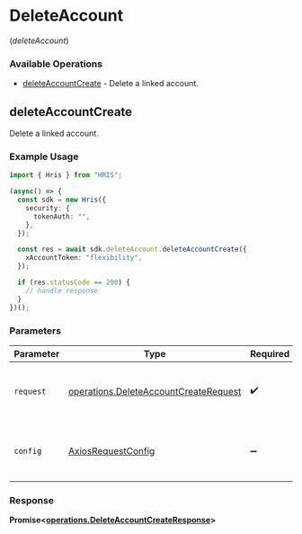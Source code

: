 # DeleteAccount
(*deleteAccount*)

### Available Operations

* [deleteAccountCreate](#deleteaccountcreate) - Delete a linked account.

## deleteAccountCreate

Delete a linked account.

### Example Usage

```typescript
import { Hris } from "HRIS";

(async() => {
  const sdk = new Hris({
    security: {
      tokenAuth: "",
    },
  });

  const res = await sdk.deleteAccount.deleteAccountCreate({
    xAccountToken: "flexibility",
  });

  if (res.statusCode == 200) {
    // handle response
  }
})();
```

### Parameters

| Parameter                                                                                      | Type                                                                                           | Required                                                                                       | Description                                                                                    |
| ---------------------------------------------------------------------------------------------- | ---------------------------------------------------------------------------------------------- | ---------------------------------------------------------------------------------------------- | ---------------------------------------------------------------------------------------------- |
| `request`                                                                                      | [operations.DeleteAccountCreateRequest](../../models/operations/deleteaccountcreaterequest.md) | :heavy_check_mark:                                                                             | The request object to use for the request.                                                     |
| `config`                                                                                       | [AxiosRequestConfig](https://axios-http.com/docs/req_config)                                   | :heavy_minus_sign:                                                                             | Available config options for making requests.                                                  |


### Response

**Promise<[operations.DeleteAccountCreateResponse](../../models/operations/deleteaccountcreateresponse.md)>**

